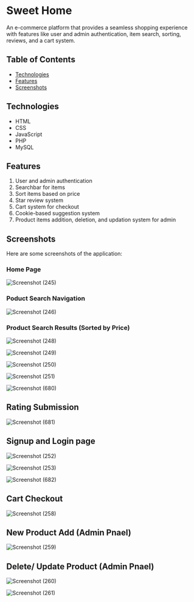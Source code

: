 # Sweet Home

An e-commerce platform that provides a seamless shopping experience with features like user and admin authentication, item search, sorting, reviews, and a cart system.

## Table of Contents

- [Technologies](#technologies)
- [Features](#features)
- [Screenshots](#screenshots)


## Technologies

- HTML
- CSS
- JavaScript
- PHP
- MySQL

## Features

1. User and admin authentication
2. Searchbar for items
3. Sort items based on price
4. Star review system
5. Cart system for checkout
6. Cookie-based suggestion system
7. Product items addition, deletion, and updation system for admin

## Screenshots

Here are some screenshots of the application:

### Home Page
![Screenshot (245)](https://user-images.githubusercontent.com/92980057/195973635-b88d43fa-73fb-4b1b-8f8a-20353f392bc1.png)

### Poduct Search Navigation
![Screenshot (246)](https://user-images.githubusercontent.com/92980057/195973529-3e187706-4673-4c2f-911b-5537b601d171.png)


### Product Search Results (Sorted by Price)

![Screenshot (248)](https://user-images.githubusercontent.com/92980057/195973533-94a7a6ca-7e3b-4428-b100-f845abcc7640.png)

![Screenshot (249)](https://user-images.githubusercontent.com/92980057/195973537-35810e26-5c58-4af4-8cd4-7d6301168a31.png)

![Screenshot (250)](https://user-images.githubusercontent.com/92980057/195973539-4cb69afb-299c-4f67-ab61-d87a45d02935.png)

![Screenshot (251)](https://user-images.githubusercontent.com/92980057/195973542-abd3de10-ca6f-4ccb-9fc6-8f16c39eb132.png)

![Screenshot (680)](https://github.com/sadman15019/cse-3100-web-project/assets/92980057/11eec43e-fd08-4379-91b0-53321706d827)

## Rating Submission

![Screenshot (681)](https://github.com/sadman15019/cse-3100-web-project/assets/92980057/61a5842f-4241-4eee-888a-997e7c2d7b39)

## Signup and Login page

![Screenshot (252)](https://user-images.githubusercontent.com/92980057/195973545-b7429904-f2de-4c01-afb1-a1f9bb941a5a.png)

![Screenshot (253)](https://user-images.githubusercontent.com/92980057/195973546-56852c24-580b-414a-be7f-723496efa021.png)

![Screenshot (682)](https://github.com/sadman15019/cse-3100-web-project/assets/92980057/8cfae673-3079-415e-ad5d-17784c230ad0)

## Cart Checkout

![Screenshot (258)](https://user-images.githubusercontent.com/92980057/195973562-b01eb723-068e-4ed3-888a-a3ebbb85fa10.png)

## New Product Add (Admin Pnael)

![Screenshot (259)](https://user-images.githubusercontent.com/92980057/195973569-639f2e34-22f0-48fc-ae52-1fe8a30e1ba0.png)
## Delete/ Update Product (Admin Pnael)

![Screenshot (260)](https://user-images.githubusercontent.com/92980057/195973570-340107fd-dd65-4fb6-b706-d8b145aa3e5f.png)


![Screenshot (261)](https://user-images.githubusercontent.com/92980057/195973574-4289682c-eca4-43b2-9782-ad755ddf158f.png)




